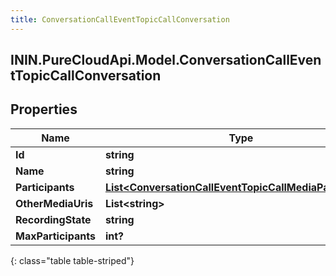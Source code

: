 ```yaml
---
title: ConversationCallEventTopicCallConversation
---
```

## ININ.PureCloudApi.Model.ConversationCallEventTopicCallConversation

## Properties

|Name | Type | Description | Notes|
|------------ | ------------- | ------------- | -------------|
| **Id** | **string** |  | [optional] |
| **Name** | **string** |  | [optional] |
| **Participants** | [**List&lt;ConversationCallEventTopicCallMediaParticipant&gt;**](ConversationCallEventTopicCallMediaParticipant.html) |  | [optional] |
| **OtherMediaUris** | **List&lt;string&gt;** |  | [optional] |
| **RecordingState** | **string** |  | [optional] |
| **MaxParticipants** | **int?** |  | [optional] |
{: class="table table-striped"}


